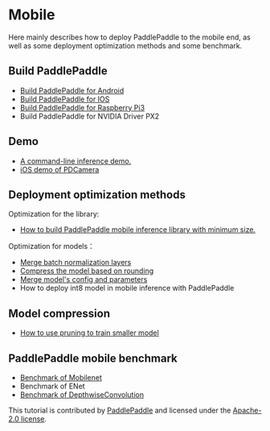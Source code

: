 # Mobile

Here mainly describes how to deploy PaddlePaddle to the mobile end, as well as some deployment optimization methods and some benchmark.

## Build PaddlePaddle
- [Build PaddlePaddle for Android](https://github.com/PaddlePaddle/Paddle/blob/develop/doc/mobile/cross_compiling_for_android_en.md)
- [Build PaddlePaddle for IOS](https://github.com/PaddlePaddle/Paddle/blob/develop/doc/mobile/cross_compiling_for_ios_en.md)
- [Build PaddlePaddle for Raspberry Pi3](https://github.com/PaddlePaddle/Paddle/blob/develop/doc/mobile/cross_compiling_for_raspberry_en.md)
- Build PaddlePaddle for NVIDIA Driver PX2

## Demo
- [A command-line inference demo.](./benchmark/tool/C/README.md)
- [iOS demo of PDCamera](./Demo/iOS/AICamera/README.md)

## Deployment optimization methods
Optimization for the library:

- [How to build PaddlePaddle mobile inference library with minimum size.](./deployment/library/build_for_minimum_size.md)

Optimization for models：

- [Merge batch normalization layers](./deployment/model/merge_batch_normalization/README.md)
- [Compress the model based on rounding](./deployment/model/rounding/README.md)
- [Merge model's config and parameters](./deployment/model/merge_config_parameters/README.md)
- How to deploy int8 model in mobile inference with PaddlePaddle

## Model compression
- [How to use pruning to train smaller model](./model_compression/pruning/README.md)

## PaddlePaddle mobile benchmark
- [Benchmark of Mobilenet](./benchmark/README.md)
- Benchmark of ENet
- [Benchmark of DepthwiseConvolution](https://github.com/hedaoyuan/Function/blob/master/src/conv/README.md)

This tutorial is contributed by [PaddlePaddle](https://github.com/PaddlePaddle/Paddle) and licensed under the [Apache-2.0 license](LICENSE).
